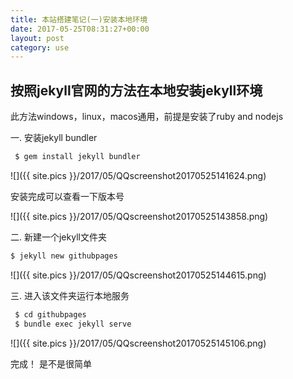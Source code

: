 ```yaml
---
title: 本站搭建笔记(一)安装本地环境
date: 2017-05-25T08:31:27+00:00
layout: post
category: use
---
```


## 按照jekyll官网的方法在本地安装jekyll环境

此方法windows，linux，macos通用，前提是安装了ruby and nodejs

一. 安装jekyll bundler

```zsh
 $ gem install jekyll bundler
```
![]({{ site.pics }}/2017/05/QQscreenshot20170525141624.png)

安装完成可以查看一下版本号

![]({{ site.pics }}/2017/05/QQscreenshot20170525143858.png)

二. 新建一个jekyll文件夹

```zsh
$ jekyll new githubpages
```
![]({{ site.pics }}/2017/05/QQscreenshot20170525144615.png)

三. 进入该文件夹运行本地服务

```zsh
 $ cd githubpages
 $ bundle exec jekyll serve
 ```
![]({{ site.pics }}/2017/05/QQscreenshot20170525145106.png)

完成！  是不是很简单
